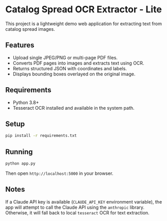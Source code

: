# Catalog Spread OCR Extractor - Lite

This project is a lightweight demo web application for extracting text from catalog spread images.

## Features
- Upload single JPEG/PNG or multi-page PDF files.
- Converts PDF pages into images and extracts text using OCR.
- Returns structured JSON with coordinates and labels.
- Displays bounding boxes overlayed on the original image.

## Requirements
- Python 3.8+
- Tesseract OCR installed and available in the system path.

## Setup
```bash
pip install -r requirements.txt
```

## Running
```bash
python app.py
```

Then open `http://localhost:5000` in your browser.

## Notes
If a Claude API key is available (`CLAUDE_API_KEY` environment variable), the app will attempt to
call the Claude API using the `anthropic` library. Otherwise, it will fall back to local
`tesseract` OCR for text extraction.
